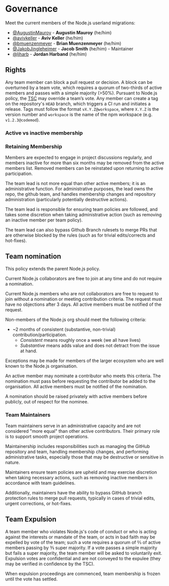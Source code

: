 # Governance

Meet the current members of the Node.js userland migrations:

- [@AugustinMauroy](https://github.com/AugustinMauroy) - **Augustin Mauroy** (he/him)
- [@avivkeller](https://github.com/avivkeller) - **Aviv Keller** (he/him)
- [@bmuenzenmeyer](https://github.com/bmuenzenmeyer) - **Brian Muenzenmeyer** (he/him)
- [@JakobJingleheimer](https://github.com/JakobJingleheimer) - **Jacob Smith** (he/him) - Maintainer
- [@ljharb](https://github.com/ljharb) - **Jordan Harband** (he/him)

## Rights

Any team member can block a pull request or decision. A block can be overturned by a team vote, which requires a quorum of two-thirds of active members and passes with a simple majority (>50%). Pursuant to Node.js policy, the [TSC](https://github.com/nodejs/TSC) may override a team’s vote.
Any member can create a tag on the repository's `HEAD` branch, which triggers a CI run and initiates a release. Tags must follow the format `vX.Y.Z@workspace`, where `X.Y.Z` is the version number and `workspace` is the name of the npm workspace (e.g. `v1.2.3@codemod`).

### Active vs inactive membership

### Retaining Membership

Members are expected to engage in project discussions regularly, and members inactive for more than six months may be removed from the active members list. Removed members can be reinstated upon returning to active participation.

The team lead is not more equal than other active members; it is an administrative function. For administrative purposes, the lead owns the repo, the github team, and handles membership changes and repository administration (particularly potentially destructive actions).

The team lead is responsible for ensuring team policies are followed, and takes some discretion when taking administrative action (such as removing an inactive member per team policy).

The team lead can also bypass Github Branch rulesets to merge PRs that are otherwise blocked by the rules (such as for trivial edits/corrects and hot-fixes).

## Team nomination

This policy extends the parent Node.js policy.

Current Node.js collaborators are free to join at any time and do not require a nomination.

Current Node.js members who are not collaborators are free to request to join without a nomination or meeting contribution criteria. The request must have no objections after 3 days. All active members must be notified of the request.

Non-members of the Node.js org should meet the following criteria:

- ~2 months of consistent (substantive, non-trivial) contribution/participation.
  - _Consistent_ means roughly once a week (we all have lives)
  - _Substantive_ means adds value and does not detract from the issue at hand.

Exceptions may be made for members of the larger ecosystem who are well known to the Node.js organisation.

An active member may nominate a contributor who meets this criteria. The nomination must pass before requesting the contributor be added to the organisation. All active members must be notified of the nomination.

A nomination should be raised privately with active members before publicly, out of respect for the nominee.

### Team Maintainers

Team maintainers serve in an administrative capacity and are not considered "more equal" than other active contributors. Their primary role is to support smooth project operations.

Maintainership includes responsibilities such as managing the GitHub repository and team, handling membership changes, and performing administrative tasks, especially those that may be destructive or sensitive in nature.

Maintainers ensure team policies are upheld and may exercise discretion when taking necessary actions, such as removing inactive members in accordance with team guidelines.

Additionally, maintainers have the ability to bypass GitHub branch protection rules to merge pull requests, typically in cases of trivial edits, urgent corrections, or hot-fixes.

## Team Expulsion

A team member who violates Node.js's code of conduct or who is acting against the interests or mandate of the team, or acts in bad faith may be expelled by vote of the team; such a vote requires a quorum of ⅔ of active members passing by ⅗ super majority. If a vote passes a simple majority but fails a super majority, the team member will be asked to voluntarily exit. Expulsion votes are confidential and are not conveyed to the expulee (they may be verified in confidence by the TSC).

When expulsion proceedings are commenced, team membership is frozen until the vote has settled.
